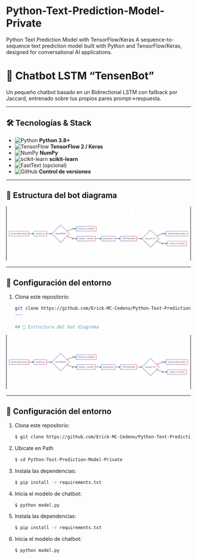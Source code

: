 # Python-Text-Prediction-Model-Private
Python Text Prediction Model with TensorFlow/Keras A sequence-to-sequence text prediction model built with Python and TensorFlow/Keras, designed for conversational AI applications.



# 🤖 Chatbot LSTM “TensenBot”

Un pequeño chatbot basado en un Bidirectional LSTM con fallback por Jaccard, entrenado sobre tus propios pares prompt→respuesta.

---

## 🛠️ Tecnologías & Stack

- ![Python](https://img.shields.io/badge/Python-3670A0?style=flat&logo=python&logoColor=white) **Python 3.8+**  
- ![TensorFlow](https://img.shields.io/badge/TensorFlow-FF6F00?style=flat&logo=tensorflow&logoColor=white) **TensorFlow 2 / Keras**  
- ![NumPy](https://img.shields.io/badge/NumPy-013243?style=flat&logo=numpy&logoColor=white) **NumPy**  
- ![scikit-learn](https://img.shields.io/badge/scikit--learn-F7931E?style=flat&logo=scikit-learn&logoColor=white) **scikit-learn**  
- ![FastText](https://img.shields.io/badge/FastText-0099FF?style=flat&logo=fasttext&logoColor=white) (opcional)  
- ![GitHub](https://img.shields.io/badge/GitHub-181717?style=flat&logo=github&logoColor=white) **Control de versiones**

---

## 📁 Estructura del bot diagrama
![botdiagrama](./Diagrama/diagrama.png)

---

## 🔧 Configuración del entorno

1. Clona este repositorio:
    ```bash
    git clone https://github.com/Erick-MC-Cedeno/Python-Text-Prediction-Model-Private
    ---

    ## 📁 Estructura del bot diagrama
![botdiagrama](./Diagrama/diagrama.png)

---

## 🔧 Configuración del entorno

1. Clona este repositorio:
    ```bash
   $ git clone https://github.com/Erick-MC-Cedeno/Python-Text-Prediction-Model-Private

2. Ubicate en Path
   ```bash
   $ cd Python-Text-Prediction-Model-Private
    ```

3. Instala las dependencias:
    ```bash
   $ pip install -r requirements.txt
    ```

4. Inicia el modelo de chatbot:
    ```bash
   $ python model.py
    ```


5. Instala las dependencias:
    ```bash
   $ pip install -r requirements.txt
    ```

6. Inicia el modelo de chatbot:
    ```bash
   $ python model.py
    ```


